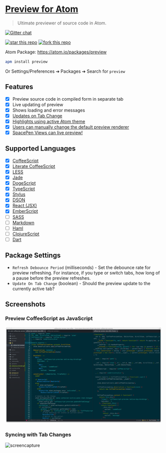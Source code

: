 # [Preview for Atom](https://github.com/Glavin001/atom-preview)

> Ultimate previewer of source code in Atom.

[![Gitter chat](https://badges.gitter.im/Glavin001/atom-preview.png)](https://gitter.im/Glavin001/atom-preview)

[![star this repo](http://github-svg-buttons.herokuapp.com/star.svg?user=Glavin001&repo=atom-preview)](http://github.com/Glavin001/atom-preview)
[![fork this repo](http://github-svg-buttons.herokuapp.com/fork.svg?user=Glavin001&repo=atom-preview)](http://github.com/Glavin001/atom-preview/fork)

Atom Package: https://atom.io/packages/preview

```bash
apm install preview
```

Or Settings/Preferences ➔ Packages ➔ Search for `preview`

## Features

- [x] Preview source code in compiled form in separate tab
- [x] Live updating of preview
- [x] Shows loading and error messages
- [x] [Updates on Tab Change](https://github.com/Glavin001/atom-coffeescript-preview/issues/3)
- [x] [Highlights using active Atom theme](https://github.com/Glavin001/atom-coffeescript-preview/issues/5)
- [x] [Users can manually change the default preview renderer](https://github.com/Glavin001/atom-preview/issues/22)
- [x] [SpacePen Views can live preview!](https://github.com/Glavin001/atom-preview/issues/47)

## Supported Languages

- [x] [CoffeeScript](https://github.com/Glavin001/atom-preview/issues/1)
- [x] [Literate CoffeeScript](https://github.com/Glavin001/atom-preview/pull/18)
- [x] [LESS](https://github.com/Glavin001/atom-preview/issues/2)
- [x] [Jade](https://github.com/Glavin001/atom-preview/issues/8)
- [x] [DogeScript](https://github.com/Glavin001/atom-preview/issues/12)
- [x] [TypeScript](https://github.com/Glavin001/atom-preview/issues/5)
- [x] [Stylus](https://github.com/Glavin001/atom-preview/issues/21)
- [x] [DSON](https://github.com/Glavin001/atom-preview/issues/13)
- [x] [React (JSX)](https://github.com/Glavin001/atom-preview/issues/41)
- [x] [EmberScript](https://github.com/Glavin001/atom-preview/issues/39)
- [ ] [SASS](https://github.com/Glavin001/atom-preview/issues/3)
- [ ] [Markdown](https://github.com/Glavin001/atom-preview/issues/7)
- [ ] [Haml](https://github.com/Glavin001/atom-preview/issues/9)
- [ ] [ClojureScript](https://github.com/Glavin001/atom-preview/issues/15)
- [ ] [Dart](https://github.com/Glavin001/atom-preview/issues/14)

## Package Settings

- `Refresh Debounce Period` (milliseconds) -
Set the debounce rate for preview refreshing.
For instance, if you type or switch tabs,
how long of a pause before the preview refreshes.
- `Update On Tab Change` (boolean) -
Should the preview update to the currently active tab?

## Screenshots

### Preview CoffeeScript as JavaScript

![screenshot](https://raw.githubusercontent.com/Glavin001/atom-coffeescript-preview/master/screenshot.png)

### Syncing with Tab Changes

![screencapture](https://cloud.githubusercontent.com/assets/1885333/3576573/99212e10-0b93-11e4-8cd5-9da29e9230dd.gif)


[npm]: https://www.npmjs.org/package/generator-atom-package
[atom-doc]: https://atom.io/docs/latest/creating-a-package "Official documentation"
